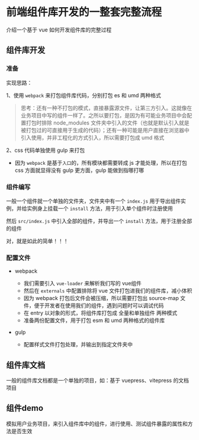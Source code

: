 # 前端组件库开发的一整套完整流程

介绍一个基于 vue 如何开发组件库的完整过程

## 组件库开发

### 准备

实现思路：

1、使用 `webpack` 来打包组件库代码，分别打包 es 和 umd 两种格式

> 思考：还有一种不打包的模式，直接暴露源文件，让第三方引入。这就像在业务项目中写的组件一样了。之所以要打包，是因为有可能业务项目中会配置打包时排除 node_modules 文件夹中引入的文件（也就是默认引入就是被打包过的可直接用于生成的代码）；还有一种可能是用户直接在浏览器中引入使用，并非工程化的方式引入，所以需要打包成 umd 格式

2、css 代码单独使用 gulp 来打包
- 因为 `webpack` 是基于`入口`的，所有模块都需要转成 js 才能处理，所以在打包 css 方面就显得没有 gulp 更方面，gulp 能做到指哪打哪

### 组件编写

一般一个组件就一个单独的文件夹，文件夹中有一个 `index.js` 用于导出组件实例，并给实例身上挂载一个 `install` 方法，用于引入单个组件时注册使用

然后 `src/index.js` 中引入全部的组件，并导出一个 `install` 方法，用于注册全部的组件

对，就是如此的简单！！！

### 配置文件

- webpack
    + 我们需要引入 `vue-loader` 来解析我们写的 vue组件
    + 然后在 `externals` 中配置排除将 vue 文件打包进我们的组件库，减小体积
    + 因为 webpack 打包后文件会被压缩，所以需要打包出 source-map 文件，便于开发者在使用我们的组件，遇到问题时可以调试代码
    + 在 entry 以对象的形式，将组件库打包成 全量和单独组件 两种模式
    + 准备两份配置文件，用于打包 esm 和 umd 两种格式的组件库

- gulp
    + 配置样式文件打包处理，并输出到指定文件夹中

## 组件库文档

一般的组件库文档都是一个单独的项目，如：基于 vuepress、vitepress 的文档项目

## 组件demo

模拟用户业务项目，来引入组件库中的组件，进行使用、测试组件暴露的属性和方法是否生效
